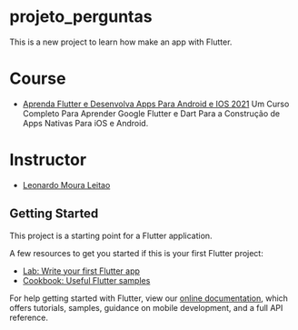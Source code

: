 # projeto_perguntas

This is a new project to learn how make an app with Flutter.

# Course
- [Aprenda Flutter e Desenvolva Apps Para Android e IOS 2021](https://www.udemy.com/share/102BJd/)
Um Curso Completo Para Aprender Google Flutter e Dart Para a Construção de Apps Nativas Para iOS e Android.

# Instructor

- [Leonardo Moura Leitao](https://www.facebook.com/leonardo.leitao.35)

## Getting Started

This project is a starting point for a Flutter application.

A few resources to get you started if this is your first Flutter project:

- [Lab: Write your first Flutter app](https://flutter.dev/docs/get-started/codelab)
- [Cookbook: Useful Flutter samples](https://flutter.dev/docs/cookbook)

For help getting started with Flutter, view our
[online documentation](https://flutter.dev/docs), which offers tutorials,
samples, guidance on mobile development, and a full API reference.
